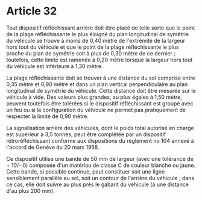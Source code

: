 # Article 32

Tout dispositif réfléchissant arrière doit être placé de telle sorte que le point de la plage réfléchissante le plus éloigné du plan longitudinal de symétrie du véhicule se trouve à moins de 0,40 mètre de l'extrémité de la largeur hors tout du véhicule et que le point de la plage réfléchissante le plus proche du plan de symétrie soit à plus de 0,30 mètre de ce dernier ; toutefois, cette limite est ramenée à 0,20 mètre lorsque la largeur hors tout du véhicule est inférieure à 1,30 mètre.

La plage réfléchissante doit se trouver à une distance du sol comprise entre 0,35 mètre et 0,90 mètre et dans un plan vertical perpendiculaire au plan longitudinal de symétrie du véhicule. Cette distance doit être mesurée sur le véhicule à vide. Des valeurs plus grandes, au plus égales à 1,50 mètre, peuvent toutefois être tolérées si le dispositif réfléchissant est groupé avec un feu ou si la configuration du véhicule ne permet pas pratiquement de respecter la limite de 0,90 mètre.

La signalisation arrière des véhicules, dont le poids total autorisé en charge  est supérieur à 3,5 tonnes, peut être complétée par un dispositif  rétroréfléchissant conforme aux dispositions du règlement no 104 annexé à  l'accord de Genève du 20 mars 1958.

Ce dispositif utilise une bande de 50 mm de largeur (avec une  tolérance de + 10/- 0) composée d'un matériau de classe C de couleur blanche ou  jaune. Cette bande, si possible continue, peut constituer soit une ligne  sensiblement parallèle au sol, soit un contour de l'arrière du véhicule ; dans  ce cas, elle doit suivre au plus près le gabarit du véhicule (à une distance  d'au plus 200 mm).

